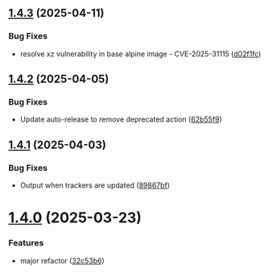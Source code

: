 ## [1.4.3](https://github.com/telnetdoogie/transmission-trackers/compare/v1.4.2...v1.4.3) (2025-04-11)


### Bug Fixes

* resolve xz vulnerability in base alpine image - CVE-2025-31115 ([d02f1fc](https://github.com/telnetdoogie/transmission-trackers/commit/d02f1fc58f3f1efd26a0f02ec28b897cada3c29a))



## [1.4.2](https://github.com/telnetdoogie/transmission-trackers/compare/v1.4.1...v1.4.2) (2025-04-05)


### Bug Fixes

* Update auto-release to remove deprecated action ([62b55f9](https://github.com/telnetdoogie/transmission-trackers/commit/62b55f9a765abb004b49accd77c13902e501b97f))



## [1.4.1](https://github.com/telnetdoogie/transmission-trackers/compare/v1.4.0...v1.4.1) (2025-04-03)


### Bug Fixes

* Output when trackers are updated ([89867bf](https://github.com/telnetdoogie/transmission-trackers/commit/89867bfebbf2fdb395cb0b34208a995e7eee6c04))



# [1.4.0](https://github.com/telnetdoogie/transmission-trackers/compare/v1.3.2...v1.4.0) (2025-03-23)


### Features

* major refactor ([32c53b6](https://github.com/telnetdoogie/transmission-trackers/commit/32c53b66b10e98ef3681ddd8ba4c37488a678d68))



